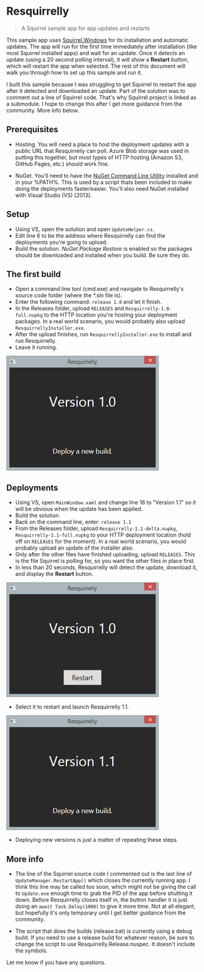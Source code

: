 Resquirrelly
====================

> A Squirrel sample app for app updates and restarts

This sample app uses [Squirrel.Windows](https://github.com/Squirrel/Squirrel.Windows)
for its installation and automatic updates. The app will run for the first time
immediately after installation (like most Squirrel installed apps) and wait for
an update. Once it detects an update (using a 20 second polling interval), it will
show a **Restart** button, which will restart the app when selected. The rest of
this document will walk you through how to set up this sample and run it.

I built this sample because I was struggling to get Squirrel to restart the app
after it detected and downloaded an update. Part of the solution was to comment
out a line of Squirrel code. That's why Squirrel project is linked as a submodule.
I hope to change this after I get more guidance from the community. More info below.

## Prerequisites

* Hosting. You will need a place to host the deployment updates with a
public URL that Resquirrelly can poll. Azure Blob storage was used in putting
this together, but most types of HTTP hosting (Amazon S3, GitHub Pages, etc.)
should work fine.

* NuGet. You'll need to have the [NuGet Command Line Utility](http://nuget.org/nuget.exe)
installed and in your %PATH%. This is used by a script thats been included to make
doing the deployments faster/easier. You'll also need NuGet installed with Visual
Studio (VS) [2013].

## Setup

* Using VS, open the solution and open `UpdateHelper.cs`.
* Edit line 6 to be the address where Resquirrelly can find the deployments
you're going to upload.
* Build the solution. _NuGet Package Restore_ is enabled so the packages should
be downloaded and installed when you build. Be sure they do.

## The first build

* Open a command line tool (cmd.exe) and navigate to Resquirrelly's source code
folder (where the *.sln file is).
* Enter the following command: `release 1.0` and let it finish.
* In the Releases folder, upload `RELEASES` and `Resquirrelly-1.0-full.nupkg` to the
HTTP location you're hosting your deployment packages. In a real world scenario,
you would probably also upload `ResquirrellyInstaller.exe`.
* After the upload finishes, run `ResquirrellyInstaller.exe` to install and run
Resquirrelly.
* Leave it running.

![Version 1.0](Images/Version-1.0.png)

## Deployments

* Using VS, open `MainWindow.xaml` and change line 16 to "Version 1.1" so it will
be obvious when the update has been applied.
* Build the solution.
* Back on the command line, enter: `release 1.1`
* From the Releases folder, upload `Resquirrelly-1.1-delta.nupkg`,
`Resquirrelly-1.1-full.nupkg` to your HTTP deployment location (hold off on
`RELEASES` for the moment). In a real world scenario, you would probably upload
an update of the installer also.
* Only after the other files have finished uploading, upload `RELEASES`. This
is the file Squirrel is polling for, so you want the other files in place first.
* In less than 20 seconds, Resquirrelly will detect the update, download it, and
display the **Restart** button.

![Version 1.0 updates ready](Images/Version-1.0-restart.png)

* Select it to restart and launch Resquirrelly 1.1.

![Version 1.1](Images/Version-1.1.png)

* Deploying new versions is just a matter of repeating these steps.

## More info

* The line of the Squirrel source code I commented out is the last line of
`UpdateManager.RestartApp()` which closes the currently running app. I think this
line may be called too soon, which might not be giving the call to `Update.exe`
enough time to grab the PID of the app before shutting it down. Before
Resquirrelly closes itself in, the button handler it is just doing an
`await Task.Delay(1000)` to give it more time. Not at all elegant, but hopefully
it's only temporary until I get better guidance from the community.

* The script that does the builds (release.bat) is currently using a debug build.
If you need to use a release build for whatever reason, be sure to change the
script to use Resquirrelly.Release.nuspec. It doesn't include the symbols.

Let me know if you have any questions.




